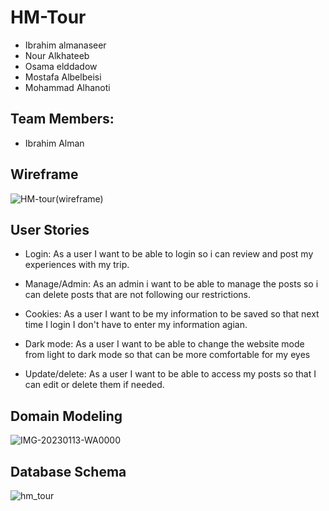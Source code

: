 
# HM-Tour

- Ibrahim almanaseer
- Nour Alkhateeb
- Osama elddadow
- Mostafa Albelbeisi
- Mohammad Alhanoti


## Team Members:

- Ibrahim Alman

## Wireframe

![HM-tour(wireframe)](https://user-images.githubusercontent.com/62019258/212405752-5151df10-9f25-4f74-bff9-bfe28548347d.PNG)


## User Stories


- Login: As a user I want to be able to login so i can review and post my experiences with my trip.

- Manage/Admin: As an admin i want to be able to manage the posts so i can delete posts that are not following our restrictions.

- Cookies: As a user I want to be my information to be saved so that next time I login I don't have to enter my information agian.

- Dark mode: As a user I want to be able to change the website mode from light to dark mode so that can be more comfortable for my eyes

- Update/delete: As a user I want to be able to access my posts so that I can edit or delete them if needed.


## Domain Modeling

![IMG-20230113-WA0000](https://user-images.githubusercontent.com/62019258/212406238-ad1ec380-ea16-4543-b750-3359e81e26ad.jpg)


## Database Schema



![hm_tour](https://user-images.githubusercontent.com/62019258/212404215-7ea0b18e-13f7-4164-aa8d-b93fed6136cc.PNG)




